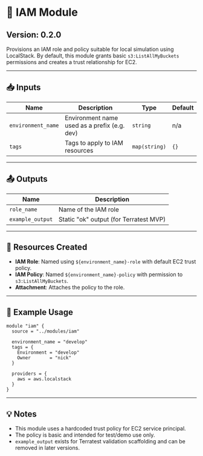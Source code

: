 # 🔐 IAM Module

## Version: 0.2.0

Provisions an IAM role and policy suitable for local simulation using LocalStack. By default, this module grants basic `s3:ListAllMyBuckets` permissions and creates a trust relationship for EC2.

---

## 📥 Inputs

| Name              | Description                                  | Type          | Default |
|-------------------|----------------------------------------------|---------------|---------|
| `environment_name`| Environment name used as a prefix (e.g. dev) | `string`      | n/a     |
| `tags`            | Tags to apply to IAM resources               | `map(string)` | `{}`    |

---

## 📤 Outputs

| Name         | Description            |
|--------------|------------------------|
| `role_name`  | Name of the IAM role   |
| `example_output` | Static "ok" output (for Terratest MVP) |

---

## 🔐 Resources Created

- **IAM Role**: Named using `${environment_name}-role` with default EC2 trust policy.
- **IAM Policy**: Named `${environment_name}-policy` with permission to `s3:ListAllMyBuckets`.
- **Attachment**: Attaches the policy to the role.

---

## 🧪 Example Usage

```hcl
module "iam" {
  source = "../modules/iam"

  environment_name = "develop"
  tags = {
    Environment = "develop"
    Owner       = "nick"
  }

  providers = {
    aws = aws.localstack
  }
}
```

---

## 💡 Notes

- This module uses a hardcoded trust policy for EC2 service principal.
- The policy is basic and intended for test/demo use only.
- `example_output` exists for Terratest validation scaffolding and can be removed in later versions.
